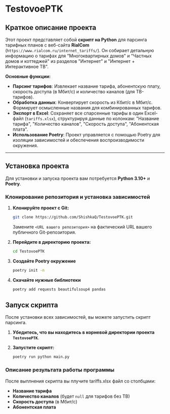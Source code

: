 # TestovoePTK

## Краткое описание проекта

Этот проект представляет собой **скрипт на Python** для парсинга тарифных планов с веб-сайта **RialCom** (`https://www.rialcom.ru/internet_tariffs/`). Он собирает детальную информацию о тарифах для "Многоквартирных домов" и "Частных домов и коттеджей" из разделов "Интернет" и "Интернет + Интерактивное ТВ".

**Основные функции:**

  * **Парсинг тарифов**: Извлекает название тарифа, абонентскую плату, скорость доступа (в Мбит/с) и количество каналов (для ТВ-тарифов).
  * **Обработка данных**: Конвертирует скорость из Кбит/с в Мбит/с. Формирует осмысленные названия для комбинированных тарифов.
  * **Экспорт в Excel**: Сохраняет все спарсенные тарифы в один Excel-файл (`tariffs.xlsx`), структурируя данные по колонкам: "Название тарифа", "Количество каналов", "Скорость доступа", "Абонентская плата".
  * **Использование Poetry**: Проект управляется с помощью Poetry для изоляции зависимостей и обеспечения воспроизводимости окружения.

-----

## Установка проекта

Для установки и запуска проекта вам потребуется **Python 3.10+** и **Poetry**.


### Клонирование репозитория и установка зависимостей

1.  **Клонируйте проект с Git:**

    ```bash
    git clone https://github.com/ShishkaQ/TestovoePTK.git
    ```

    Замените `<URL вашего репозитория>` на фактический URL вашего публичного Git-репозитория.

2.  **Перейдите в директорию проекта:**

    ```bash
    cd TestovoePTK
    ```


3. **Создайте Poetry окружение**
    ```bash
    poetry init -n
    ```

4. **Скачайте нужные библиотеки**
    ```bash
    poetry add requests beautifulsoup4 pandas
    ```


## Запуск скрипта

После установки всех зависимостей, вы можете запустить скрипт парсинга.

1.  **Убедитесь, что вы находитесь в корневой директории проекта `TestovoePTK`**.

2.  **Запустите скрипт:**

    ```bash
    poetry run python main.py
    ```

### Описание результата работы программы

После выплнения скрипта вы плучите tariffs.xlsx файл со столбцами:

  * **Название тарифа**
  * **Количество каналов** (будет `null` для тарифов без ТВ)
  * **Скорость доступа** (в Мбит/с)
  * **Абонентская плата**
